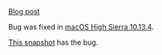 [Blog post](https://securitylab.github.com/research/apple-xnu-nfs-boot/)

Bug was fixed in [macOS High Sierra 10.13.4](https://support.apple.com/en-gb/HT208692).

[This snapshot](https://github.com/khulnasoft-lab/securitylab/releases/download/xnu-macos10.13.3-codeql-database/xnu-4570.41.2_macOS-10.13.3_Semmle-1.16.1.zip) has the bug.

